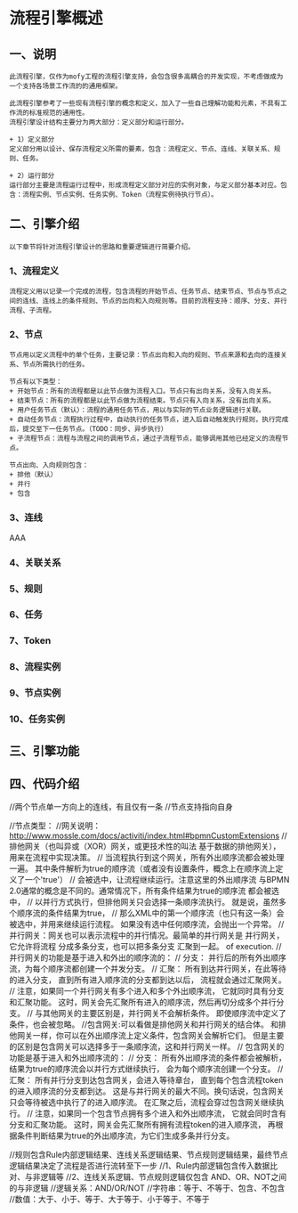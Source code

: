 # 流程引擎概述
## 一、说明
	此流程引擎，仅作为mofy工程的流程引擎支持，会包含很多高耦合的开发实现，不考虑做成为一个支持各场景工作流的的通用框架。
	
	此流程引擎参考了一些现有流程引擎的概念和定义，加入了一些自己理解功能和元素，不具有工作流的标准规范的通用性。
	流程引擎设计结构主要分为两大部分：定义部分和运行部分。
	
	+ 1）定义部分
	定义部分用以设计、保存流程定义所需的要素，包含：流程定义、节点、连线、关联关系、规则、任务。

	+ 2）运行部分
	运行部分主要是流程运行过程中，形成流程定义部分对应的实例对象，与定义部分基本对应。包含：流程实例、节点实例、任务实例、Token（流程实例待执行节点）。

## 二、引擎介绍
	以下章节将针对流程引擎设计的思路和重要逻辑进行简要介绍。

### 1、流程定义
	流程定义用以记录一个完成的流程，包含流程的开始节点、任务节点、结束节点、节点与节点之间的连线、连线上的条件规则、节点的出向和入向规则等。目前的流程支持：顺序、分支、并行流程、子流程。


### 2、节点

	节点用以定义流程中的单个任务，主要记录：节点出向和入向的规则、节点来源和去向的连接关系、节点所需执行的任务。
	
	节点有以下类型：
	+ 开始节点：所有的流程都是以此节点做为流程入口。节点只有出向关系，没有入向关系。
	+ 结束节点：所有的流程都是以此节点做为流程结束。节点只有入向关系，没有出向关系。
	+ 用户任务节点（默认）：流程的通用任务节点，用以与实际的节点业务逻辑进行关联。
	+ 自动任务节点：流程执行过程中，自动执行的任务节点，进入后自动触发执行规则，执行完成后，提交至下一任务节点。（TODO：同步、异步执行）
	+ 子流程节点：流程与流程之间的调用节点，通过子流程节点，能够调用其他已经定义的流程节点。
	
	节点出向、入向规则包含：
	+ 排他（默认）
	+ 并行
	+ 包含

	
### 3、连线
AAA

### 4、关联关系


### 5、规则

### 6、任务

### 7、Token

### 8、流程实例

### 9、节点实例

### 10、任务实例

## 三、引擎功能


## 四、代码介绍



//两个节点单一方向上的连线，有且仅有一条
//节点支持指向自身




//节点类型：
//网关说明：http://www.mossle.com/docs/activiti/index.html#bpmnCustomExtensions
//排他网关（也叫异或（XOR）网关，或更技术性的叫法 基于数据的排他网关）， 用来在流程中实现决策。
//  当流程执行到这个网关，所有外出顺序流都会被处理一遍。 其中条件解析为true的顺序流（或者没有设置条件，概念上在顺序流上定义了一个'true'）
//  会被选中，让流程继续运行。注意这里的外出顺序流 与BPMN 2.0通常的概念是不同的。通常情况下，所有条件结果为true的顺序流 都会被选中，
//  以并行方式执行，但排他网关只会选择一条顺序流执行。 就是说，虽然多个顺序流的条件结果为true，
//  那么XML中的第一个顺序流（也只有这一条）会被选中，并用来继续运行流程。 如果没有选中任何顺序流，会抛出一个异常。
//并行网关：网关也可以表示流程中的并行情况。最简单的并行网关是 并行网关，它允许将流程 分成多条分支，也可以把多条分支 汇聚到一起。 of execution.
//  并行网关的功能是基于进入和外出的顺序流的：
//    分支： 并行后的所有外出顺序流，为每个顺序流都创建一个并发分支。
//    汇聚： 所有到达并行网关，在此等待的进入分支， 直到所有进入顺序流的分支都到达以后， 流程就会通过汇聚网关。
//  注意，如果同一个并行网关有多个进入和多个外出顺序流， 它就同时具有分支和汇聚功能。 这时，网关会先汇聚所有进入的顺序流，然后再切分成多个并行分支。
//  与其他网关的主要区别是，并行网关不会解析条件。 即使顺序流中定义了条件，也会被忽略。
//包含网关:可以看做是排他网关和并行网关的结合体。 和排他网关一样，你可以在外出顺序流上定义条件，包含网关会解析它们。 但是主要的区别是包含网关可以选择多于一条顺序流，这和并行网关一样。
//  包含网关的功能是基于进入和外出顺序流的：
//    分支： 所有外出顺序流的条件都会被解析，结果为true的顺序流会以并行方式继续执行， 会为每个顺序流创建一个分支。
//    汇聚： 所有并行分支到达包含网关，会进入等待章台， 直到每个包含流程token的进入顺序流的分支都到达。 这是与并行网关的最大不同。换句话说，包含网关只会等待被选中执行了的进入顺序流。 在汇聚之后，流程会穿过包含网关继续执行。
//  注意，如果同一个包含节点拥有多个进入和外出顺序流， 它就会同时含有分支和汇聚功能。 这时，网关会先汇聚所有拥有流程token的进入顺序流， 再根据条件判断结果为true的外出顺序流，为它们生成多条并行分支。



//规则包含Rule内部逻辑结果、连线关系逻辑结果、节点规则逻辑结果，最终节点逻辑结果决定了流程是否进行流转至下一步
//1、Rule内部逻辑包含传入数据比对、与非逻辑等
//2、连线关系逻辑、节点规则逻辑仅包含 AND、OR、NOT之间的与非逻辑
//逻辑关系：AND/OR/NOT
//字符串：等于、不等于、包含、不包含
//数值：大于、小于、等于、大于等于、小于等于、不等于